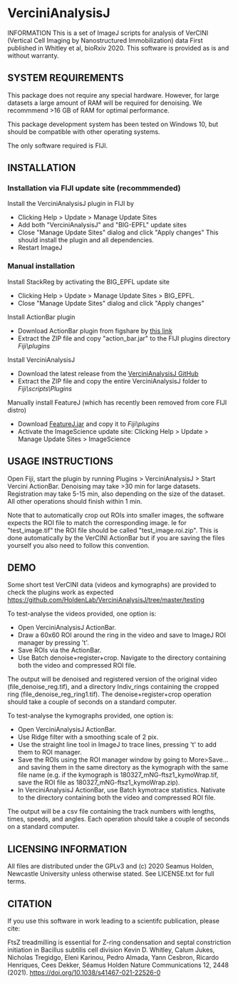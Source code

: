 # VerciniAnalysisJ

INFORMATION This is a set of ImageJ scripts for analysis of VerCINI (Vertical Cell Imaging by Nanostructured Immobilization) data First published in Whitley et al, bioRxiv 2020. 
This software is provided as is and without warranty.

## SYSTEM REQUIREMENTS

This package does not require any special hardware. However, for large datasets a large amount of RAM will be required for denoising. We recommmend >16 GB of RAM for optimal performance.

This package development system has been tested on Windows 10, but should be compatible with other operating systems.

The only software required is FIJI.

## INSTALLATION

### Installation via FIJI update site (recommmended)
Install the VerciniAnalysisJ plugin in FIJI by 
- Clicking Help > Update > Manage Update Sites
- Add both "VerciniAnalysisJ" and "BIG-EPFL" update sites
- Close "Manage Update Sites" dialog and click "Apply changes"
  This should install the plugin and all dependencies.
- Restart ImageJ


### Manual installation
Install StackReg by activating the BIG_EPFL update site
- Clicking Help > Update > Manage Update Sites > BIG_EPFL. 
- Close "Manage Update Sites" dialog and click "Apply changes"

Install ActionBar plugin
- Download ActionBar plugin from figshare by [this link](https://figshare.com/articles/dataset/Custom_toolbars_and_mini_applications_with_Action_Bar/3397603)
- Extract the ZIP file and copy "action_bar.jar" to the FIJI plugins directory _Fiji\plugins_

Install VerciniAnalysisJ
- Download the latest release from the [VerciniAnalysisJ GitHub](https://github.com/HoldenLab/VerciniAnalysisJ/releases)
- Extract the ZIP file and copy the entire VerciniAnalysisJ folder to _Fiji\scripts\Plugins_

Manually install FeatureJ (which has recently been removed from core FIJI distro)
- Download [FeatureJ.jar](https://imagescience.org/meijering/software/download/FeatureJ_.jar) and copy it to _Fiji\plugins_
- Activate the ImageScience update site: Clicking Help > Update > Manage Update Sites > ImageScience

## USAGE INSTRUCTIONS

Open Fiji, start the plugin by running Plugins > VerciniAnalysisJ > Start Vercini ActionBar. Denoising may take >30 min for large datasets. Registration may take 5-15 min, also depending on the size of the dataset. All other operations should finish within 1 min.

Note that to automatically crop out ROIs into smaller images, the software expects the ROI file to match the corresponding image. Ie for "test_image.tif" the ROI file should be called "test_image.roi.zip". This is done automatically by the VerCINI ActionBar but if you are saving the files yourself you also need to follow this convention.

## DEMO

Some short test VerCINI data (videos and kymographs) are provided to check the plugins work as expected https://github.com/HoldenLab/VerciniAnalysisJ/tree/master/testing

To test-analyse the videos provided, one option is:
- Open VerciniAnalysisJ ActionBar.
- Draw a 60x60 ROI around the ring in the video and save to ImageJ ROI manager by pressing 't'.
- Save ROIs via the ActionBar.
- Use Batch denoise+register+crop. Navigate to the directory containing both the video and compressed ROI file.

The output will be denoised and registered version of the original video (file_denoise_reg.tif), and a directory Indiv_rings containing the cropped ring (file_denoise_reg_ring1.tif). The denoise+register+crop operation should take a couple of seconds on a standard computer.

To test-analyse the kymographs provided, one option is:
- Open VerciniAnalysisJ ActionBar.
- Use Ridge filter with a smoothing scale of 2 pix.
- Use the straight line tool in ImageJ to trace lines, pressing 't' to add them to ROI manager.
- Save the ROIs using the ROI manager window by going to More>Save... and saving them in the same directory as the kymograph with the same file name (e.g. if the kymograph is 180327_mNG-ftsz1_kymoWrap.tif, save the ROI file as 180327_mNG-ftsz1_kymoWrap.zip).
- In VerciniAnalysisJ ActionBar, use Batch kymotrace statistics. Nativate to the directory containing both the video and compressed ROI file.

The output will be a csv file containing the track numbers with lengths, times, speeds, and angles. Each operation should take a couple of seconds on a standard computer.


## LICENSING INFORMATION

All files are distributed under the GPLv3 and (c) 2020 Seamus Holden, Newcastle University unless otherwise stated. See LICENSE.txt for full terms.

## CITATION

If you use this software in work leading to a scientifc publication, please cite: 

FtsZ treadmilling is essential for Z-ring condensation and septal constriction initiation in Bacillus subtilis cell division
Kevin D. Whitley, Calum Jukes, Nicholas Tregidgo, Eleni Karinou, Pedro Almada, Yann Cesbron, Ricardo Henriques, Cees Dekker, Séamus Holden
Nature Communications 12, 2448 (2021). https://doi.org/10.1038/s41467-021-22526-0

